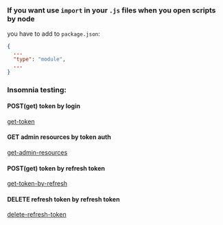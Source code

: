 ### If you want use ```import``` in your ```.js``` files when you open scripts by node

you have to add to ```package.json```:

```json
{
  ...
  "type": "module",
  ...
}
```

### Insomnia testing:

#### POST(get) token by login

[get-token](https://snipboard.io/h5EUqH.jpg)

#### GET admin resources by token auth

[get-admin-resources](https://snipboard.io/NM8z1J.jpg)

#### POST(get) token by refresh token

[get-token-by-refresh](https://snipboard.io/exHODT.jpg)

#### DELETE refresh token by refresh token

[delete-refresh-token](https://snipboard.io/GBsmCK.jpg)

